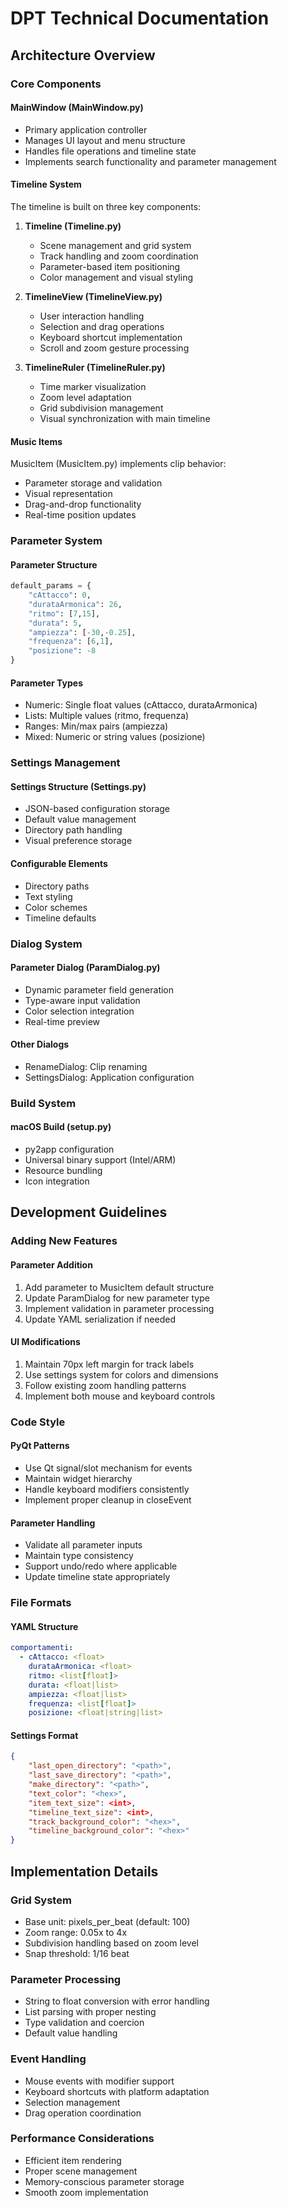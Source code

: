 # DPT Technical Documentation

## Architecture Overview

### Core Components

#### MainWindow (MainWindow.py)
- Primary application controller
- Manages UI layout and menu structure
- Handles file operations and timeline state
- Implements search functionality and parameter management

#### Timeline System
The timeline is built on three key components:

1. **Timeline (Timeline.py)**
   - Scene management and grid system
   - Track handling and zoom coordination
   - Parameter-based item positioning
   - Color management and visual styling

2. **TimelineView (TimelineView.py)**
   - User interaction handling
   - Selection and drag operations
   - Keyboard shortcut implementation
   - Scroll and zoom gesture processing

3. **TimelineRuler (TimelineRuler.py)**
   - Time marker visualization
   - Zoom level adaptation
   - Grid subdivision management
   - Visual synchronization with main timeline

#### Music Items
MusicItem (MusicItem.py) implements clip behavior:
- Parameter storage and validation
- Visual representation
- Drag-and-drop functionality
- Real-time position updates

### Parameter System

#### Parameter Structure
```python
default_params = {
    "cAttacco": 0,
    "durataArmonica": 26,
    "ritmo": [7,15],
    "durata": 5,
    "ampiezza": [-30,-0.25],
    "frequenza": [6,1],
    "posizione": -8
}
```

#### Parameter Types
- Numeric: Single float values (cAttacco, durataArmonica)
- Lists: Multiple values (ritmo, frequenza)
- Ranges: Min/max pairs (ampiezza)
- Mixed: Numeric or string values (posizione)

### Settings Management

#### Settings Structure (Settings.py)
- JSON-based configuration storage
- Default value management
- Directory path handling
- Visual preference storage

#### Configurable Elements
- Directory paths
- Text styling
- Color schemes
- Timeline defaults

### Dialog System

#### Parameter Dialog (ParamDialog.py)
- Dynamic parameter field generation
- Type-aware input validation
- Color selection integration
- Real-time preview

#### Other Dialogs
- RenameDialog: Clip renaming
- SettingsDialog: Application configuration

### Build System

#### macOS Build (setup.py)
- py2app configuration
- Universal binary support (Intel/ARM)
- Resource bundling
- Icon integration

## Development Guidelines

### Adding New Features

#### Parameter Addition
1. Add parameter to MusicItem default structure
2. Update ParamDialog for new parameter type
3. Implement validation in parameter processing
4. Update YAML serialization if needed

#### UI Modifications
1. Maintain 70px left margin for track labels
2. Use settings system for colors and dimensions
3. Follow existing zoom handling patterns
4. Implement both mouse and keyboard controls

### Code Style

#### PyQt Patterns
- Use Qt signal/slot mechanism for events
- Maintain widget hierarchy
- Handle keyboard modifiers consistently
- Implement proper cleanup in closeEvent

#### Parameter Handling
- Validate all parameter inputs
- Maintain type consistency
- Support undo/redo where applicable
- Update timeline state appropriately

### File Formats

#### YAML Structure
```yaml
comportamenti:
  - cAttacco: <float>
    durataArmonica: <float>
    ritmo: <list[float]>
    durata: <float|list>
    ampiezza: <float|list>
    frequenza: <list[float]>
    posizione: <float|string|list>
```

#### Settings Format
```json
{
    "last_open_directory": "<path>",
    "last_save_directory": "<path>",
    "make_directory": "<path>",
    "text_color": "<hex>",
    "item_text_size": <int>,
    "timeline_text_size": <int>,
    "track_background_color": "<hex>",
    "timeline_background_color": "<hex>"
}
```

## Implementation Details

### Grid System
- Base unit: pixels_per_beat (default: 100)
- Zoom range: 0.05x to 4x
- Subdivision handling based on zoom level
- Snap threshold: 1/16 beat

### Parameter Processing
- String to float conversion with error handling
- List parsing with proper nesting
- Type validation and coercion
- Default value handling

### Event Handling
- Mouse events with modifier support
- Keyboard shortcuts with platform adaptation
- Selection management
- Drag operation coordination

### Performance Considerations
- Efficient item rendering
- Proper scene management
- Memory-conscious parameter storage
- Smooth zoom implementation